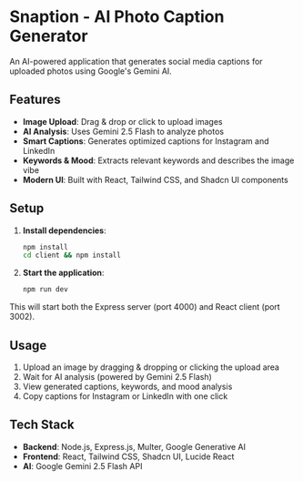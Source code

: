 # Snaption - AI Photo Caption Generator

An AI-powered application that generates social media captions for uploaded photos using Google's Gemini AI.

## Features

- **Image Upload**: Drag & drop or click to upload images
- **AI Analysis**: Uses Gemini 2.5 Flash to analyze photos
- **Smart Captions**: Generates optimized captions for Instagram and LinkedIn
- **Keywords & Mood**: Extracts relevant keywords and describes the image vibe
- **Modern UI**: Built with React, Tailwind CSS, and Shadcn UI components

## Setup

1. **Install dependencies**:
   ```bash
   npm install
   cd client && npm install
   ```

2. **Start the application**:
   ```bash
   npm run dev
   ```

This will start both the Express server (port 4000) and React client (port 3002).

## Usage

1. Upload an image by dragging & dropping or clicking the upload area
2. Wait for AI analysis (powered by Gemini 2.5 Flash)
3. View generated captions, keywords, and mood analysis
4. Copy captions for Instagram or LinkedIn with one click

## Tech Stack

- **Backend**: Node.js, Express.js, Multer, Google Generative AI
- **Frontend**: React, Tailwind CSS, Shadcn UI, Lucide React
- **AI**: Google Gemini 2.5 Flash API